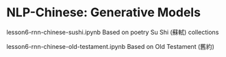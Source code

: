 # NLP-Chinese: Generative Models
lesson6-rnn-chinese-sushi.ipynb Based on poetry Su Shi (蘇軾) collections 

lesson6-rnn-chinese-old-testament.ipynb  Based on Old Testament (舊約)
